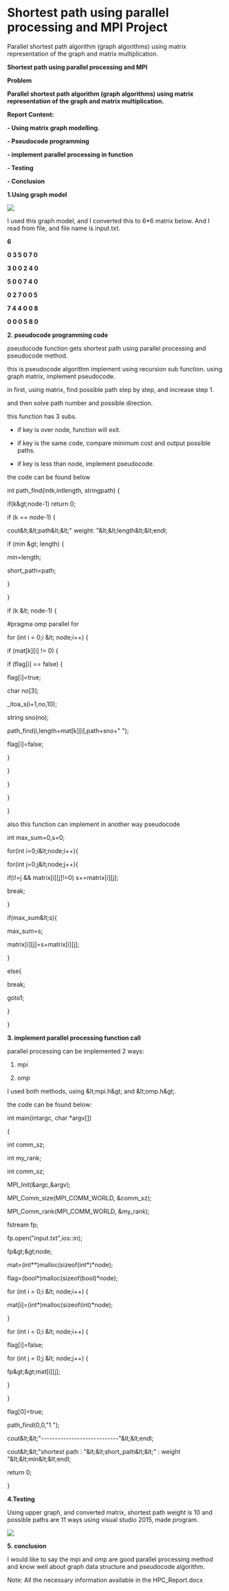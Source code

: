 # Shortest path using parallel processing and MPI Project


Parallel shortest path algorithm (graph algorithms) using matrix representation of the graph and matrix multiplication.

**Shortest path using parallel processing and MPI**

**Problem**

**Parallel shortest path algorithm (graph algorithms) using matrix representation of the graph and matrix multiplication.**

**Report Content:**

**- Using matrix graph modelling.**

**- Pseudocode programming**

**- implement parallel processing in function**

**- Testing**

**- Conclusion**

**1.Using graph model**

![](RackMultipart20211215-4-64muaw_html_6ed281fdc23114bd.gif)

I used this graph model, and I converted this to 6\*6 matrix below. And I read from file, and file name is input.txt.

**6**

**0 3 5 0 7 0**

**3 0 0 2 4 0**

**5 0 0 7 4 0**

**0 2 7 0 0 5**

**7 4 4 0 0 8**

**0 0 0 5 8 0**

**2. pseudocode programming code**

pseudocode function gets shortest path using parallel processing and pseudocode method.

this is pseudocode algorithm implement using recursion sub function. using graph matrix, implement pseudocode.

in first, using matrix, find possible path step by step, and increase step 1.

and then solve path number and possible direction.

this function has 3 subs.

- if key is over node, function will exit.

- if key is the same code, compare minimum cost and output possible paths.

- if key is less than node, implement pseudocode.

the code can be found below

int path\_find(intk,intlength, stringpath) {

if(k\&gt;node-1) return 0;

if (k == node-1) {

cout\&lt;\&lt;path\&lt;\&lt;&quot; weight: &quot;\&lt;\&lt;length\&lt;\&lt;endl;

if (min \&gt; length) {

min=length;

short\_path=path;

}

}

if (k \&lt; node-1) {

#pragma omp parallel for

for (int i = 0;i \&lt; node;i++) {

if (mat[k][i] != 0) {

if (flag[i] == false) {

flag[i]=true;

char no[3];

\_itoa\_s(i+1,no,10);

string sno(no);

path\_find(i,length+mat[k][i],path+sno+&quot; &quot;);

flag[i]=false;

}

}

}

}

}

also this function can implement in another way pseudocode

int max\_sum=0,s=0;

for(int i=0;i\&lt;node;i++){

for(int j=0;j\&lt;node;j++){

if(i!=j &amp;&amp; matrix[i][j]!=0) s+=matrix[i][j];

break;

}

if(max\_sum\&lt;s){

max\_sum=s;

matrix[i][j]=s+matrix[i][j];

}

else{

break;

goto1;

}

}

**3. implement parallel processing function call**

parallel processing can be implemented 2 ways:

1) mpi

2) omp

I used both methods, using \&lt;mpi.h\&gt; and \&lt;omp.h\&gt;.

the code can be found below:

int main(intargc, char \*argv[])

{

int comm\_sz;

int my\_rank;

int comm\_sz;

MPI\_Init(&amp;argc,&amp;argv);

MPI\_Comm\_size(MPI\_COMM\_WORLD, &amp;comm\_sz);

MPI\_Comm\_rank(MPI\_COMM\_WORLD, &amp;my\_rank);

fstream fp;

fp.open(&quot;input.txt&quot;,ios::in);

fp\&gt;\&gt;node;

mat=(int\*\*)malloc(sizeof(int\*)\*node);

flag=(bool\*)malloc(sizeof(bool)\*node);

for (int i = 0;i \&lt; node;i++) {

mat[i]=(int\*)malloc(sizeof(int)\*node);

}

for (int i = 0;i \&lt; node;i++) {

flag[i]=false;

for (int j = 0;j \&lt; node;j++) {

fp\&gt;\&gt;mat[i][j];

}

}

flag[0]=true;

path\_find(0,0,&quot;1 &quot;);

cout\&lt;\&lt;&quot;----------------------------&quot;\&lt;\&lt;endl;

cout\&lt;\&lt;&quot;shortest path : &quot;\&lt;\&lt;short\_path\&lt;\&lt;&quot; : weight &quot;\&lt;\&lt;min\&lt;\&lt;endl;

return 0;

}

**4.Testing**

Using upper graph, and converted matrix, shortest path weight is 10 and possible paths are 11 ways using visual studio 2015, made program.

![](RackMultipart20211215-4-64muaw_html_f7f8106d1c2681fa.gif)

**5. conclusion**

I would like to say the mpi and omp are good parallel processing method and know well about graph data structure and pseudocode algorithm.

Note: All the necessary information available in the HPC_Report.docx
